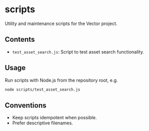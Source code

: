 # scripts

Utility and maintenance scripts for the Vector project.

## Contents
- `test_asset_search.js`: Script to test asset search functionality.

## Usage
Run scripts with Node.js from the repository root, e.g.

```sh
node scripts/test_asset_search.js
```

## Conventions
- Keep scripts idempotent when possible.
- Prefer descriptive filenames.
